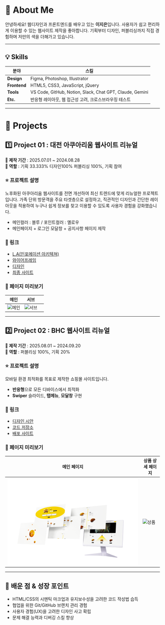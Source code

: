 # 👋 About Me
안녕하세요! 웹디자인과 프론트엔드를 배우고 있는 **이지은**입니다.
사용자가 쉽고 편리하게 이용할 수 있는 웹사이트 제작을 좋아합니다.
기획부터 디자인, 퍼블리싱까지 직접 경험하며 저만의 색을 더해가고 있습니다. 

---

## 💡 Skills

| 분야 | 스킬 |
|-----|------|
| **Design** | Figma, Photoshop, Illustrator |
| **Frontend** | HTML5, CSS3, JavaScript, jQuery |
| **Tools** | VS Code, GitHub, Notion, Slack, Chat GPT, Claude, Gemini |
| **Etc.** | 반응형 레이아웃, 웹 접근성 고려, 크로스브라우징 테스트 |

---

# 💼 Projects

## 1️⃣ Project 01 : 대전 아쿠아리움 웹사이트 리뉴얼

**📆 제작 기간** : 2025.07.01 ~ 2024.08.28  
**🧑 역할** : 기획 33.333% 디자인100% 퍼블리싱 100%, 기획 참여  

### ⭐ 프로젝트 설명
노후화된 아쿠아리움 웹사이트를 전면 개선하여 최신 트렌드에 맞게 리뉴얼한 프로젝트입니다.
가족 단위 방문객을 주요 타겟층으로 설정하고, 직관적인 디자인과 간단한 레이아웃을 적용하여
누구나 쉽게 정보를 찾고 이용할 수 있도록 사용자 경험을 강화했습니다.

- 메인컬러 : 블루 / 포인트컬러 : 옐로우  
- 메인페이지 + 로그인 모달창 + 공지사항 페이지 제작  

 ### 🚀 링크
- [L.A(인포메이션 아키텍쳐)](https://www.figma.com/proto/jSHuQqYIZB6SiJCXMEmoWN/%EB%8C%80%EC%A0%84%EC%95%84%EC%BF%A0%EC%95%84%EB%A6%AC%EC%9B%80_%ED%94%84%EB%A1%9C%EC%A0%9D%ED%8A%B81?node-id=2-2327&p=f&t=gtdfYMlP4e0EQNro-1&scaling=min-zoom&content-scaling=fixed&page-id=2%3A559)
- [와이어프레임](https://www.figma.com/proto/jSHuQqYIZB6SiJCXMEmoWN/%EB%8C%80%EC%A0%84%EC%95%84%EC%BF%A0%EC%95%84%EB%A6%AC%EC%9B%80_%ED%94%84%EB%A1%9C%EC%A0%9D%ED%8A%B81?node-id=56-2868&t=tnWyhVDFhV90LQEe-1&scaling=min-zoom&content-scaling=fixed&page-id=2%3A560)
- [디자인](https://www.figma.com/proto/jSHuQqYIZB6SiJCXMEmoWN/%EB%8C%80%EC%A0%84%EC%95%84%EC%BF%A0%EC%95%84%EB%A6%AC%EC%9B%80_%ED%94%84%EB%A1%9C%EC%A0%9D%ED%8A%B81?node-id=64-2976&t=b5wbvHXFyigtPfiv-1&scaling=min-zoom&content-scaling=fixed&page-id=2%3A2)
- [최종 사이트](링크)

### 👀 페이지 미리보기
| 메인 | 서브 | |
|-----|------|--|
| ![메인]() | ![서브](이미지주소) |

---

## 2️⃣ Project 02 : BHC 웹사이트 리뉴얼

**📆 제작 기간** : 2025.08.01 ~ 2024.09.20  
**🧑 역할** : 퍼블리싱 100%, 기획 20%

### ⭐ 프로젝트 설명
모바일 환경 최적화를 목표로 제작한 쇼핑몰 사이트입니다.  

- **반응형**으로 모든 디바이스에서 최적화  
- **Swiper** 슬라이드, **탭메뉴**, **모달창** 구현

### 🚀 링크
- [디자인 시안](https://www.figma.com/design/MQ324aJ0NOVTKK5M4JhjOt/bhc-%EC%9B%B9%EC%82%AC%EC%9D%B4%ED%8A%B8-%EB%A6%AC%EB%89%B4%EC%96%BC?node-id=73-51&t=OsbXCsa1DCaXBBiJ-1)
- [코드 저장소](링크)
- [배포 사이트](https://dlwldms58.github.io/portfolio2025/project002/)

### 👀 페이지 미리보기
| 메인 페이지 | 상품 상세 페이지 |
|------------|----------------|
| ![메인](https://github.com/dlwldms58/portfolio2025/blob/main/project002/project002_mockup%20all.png) | ![상품](이미지주소) |

---



## 🎯 배운 점 & 성장 포인트
- HTML/CSS의 시멘틱 마크업과 유지보수성을 고려한 코드 작성법 습득
- 협업을 위한 Git/GitHub 브랜치 관리 경험
- 사용자 경험(UX)을 고려한 디자인 사고 확립
- 문제 해결 능력과 디버깅 스킬 향상

